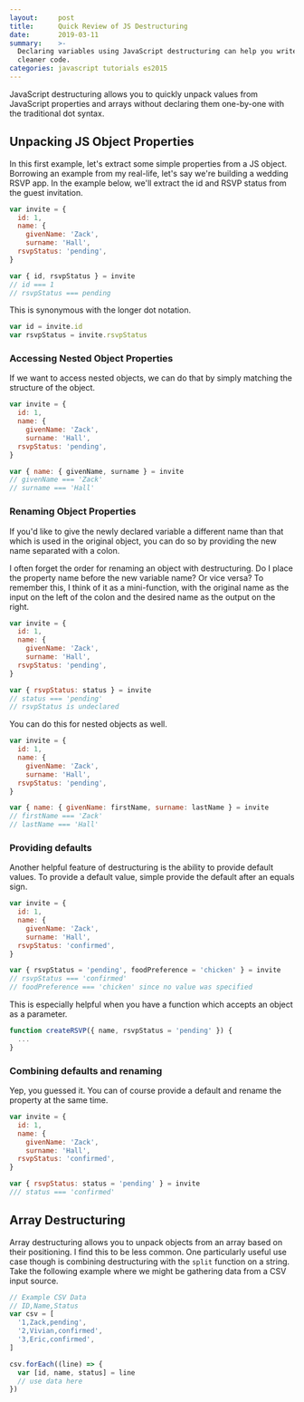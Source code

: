 ```yaml
---
layout:     post
title:      Quick Review of JS Destructuring
date:       2019-03-11
summary:    >-
  Declaring variables using JavaScript destructuring can help you write compact,
  cleaner code.
categories: javascript tutorials es2015
---
```


JavaScript destructuring allows you to quickly unpack values from JavaScript properties and arrays without declaring them one-by-one with the traditional dot syntax.

## Unpacking JS Object Properties

In this first example, let's extract some simple properties from a JS object. Borrowing an example from my real-life, let's say we're building a wedding RSVP app. In the example below, we'll extract the id and RSVP status from the guest invitation.

```javascript
var invite = {
  id: 1,
  name: {
    givenName: 'Zack',
    surname: 'Hall',
  rsvpStatus: 'pending',
}

var { id, rsvpStatus } = invite
// id === 1
// rsvpStatus === pending
```

This is synonymous with the longer dot notation.

```javascript
var id = invite.id
var rsvpStatus = invite.rsvpStatus
```

### Accessing Nested Object Properties

If we want to access nested objects, we can do that by simply matching the structure of the object.

```javascript
var invite = {
  id: 1,
  name: {
    givenName: 'Zack',
    surname: 'Hall',
  rsvpStatus: 'pending',
}

var { name: { givenName, surname } = invite
// givenName === 'Zack'
// surname === 'Hall'
```

### Renaming Object Properties
If you'd like to give the newly declared variable a different name than that which is used in the original object, you can do so by providing the new name separated with a colon.

I often forget the order for renaming an object with destructuring. Do I place the property name before the new variable name? Or vice versa? To remember this, I think of it as a mini-function, with the original name as the input on the left of the colon and the desired name as the output on the right.

```javascript
var invite = {
  id: 1,
  name: {
    givenName: 'Zack',
    surname: 'Hall',
  rsvpStatus: 'pending',
}

var { rsvpStatus: status } = invite
// status === 'pending'
// rsvpStatus is undeclared
```

You can do this for nested objects as well.

```javascript
var invite = {
  id: 1,
  name: {
    givenName: 'Zack',
    surname: 'Hall',
  rsvpStatus: 'pending',
}

var { name: { givenName: firstName, surname: lastName } = invite
// firstName === 'Zack'
// lastName === 'Hall'
```

### Providing defaults

Another helpful feature of destructuring is the ability to provide default values.  To provide a default value, simple provide the default after an equals sign.

```javascript
var invite = {
  id: 1,
  name: {
    givenName: 'Zack',
    surname: 'Hall',
  rsvpStatus: 'confirmed',
}

var { rsvpStatus = 'pending', foodPreference = 'chicken' } = invite
// rsvpStatus === 'confirmed'
// foodPreference === 'chicken' since no value was specified
```


This is especially helpful when you have a function which accepts an object as a parameter.

```javascript
function createRSVP({ name, rsvpStatus = 'pending' }) {
  ...
}

```

### Combining defaults and renaming

Yep, you guessed it. You can of course provide a default and rename the property at the same time.

```javascript
var invite = {
  id: 1,
  name: {
    givenName: 'Zack',
    surname: 'Hall',
  rsvpStatus: 'confirmed',
}

var { rsvpStatus: status = 'pending' } = invite
/// status === 'confirmed'
```

## Array Destructuring

Array destructuring allows you to unpack objects from an array based on their positioning. I find this to be less common. One particularly useful use case though is combining destructuring with the `split` function on a string. Take the following example where we might be gathering data from a CSV input source.

```javascript
// Example CSV Data
// ID,Name,Status
var csv = [
  '1,Zack,pending',
  '2,Vivian,confirmed',
  '3,Eric,confirmed',
]

csv.forEach((line) => {
  var [id, name, status] = line
  // use data here
})
```



